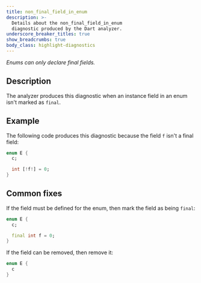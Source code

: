 ```yaml
---
title: non_final_field_in_enum
description: >-
  Details about the non_final_field_in_enum
  diagnostic produced by the Dart analyzer.
underscore_breaker_titles: true
show_breadcrumbs: true
body_class: highlight-diagnostics
---
```


_Enums can only declare final fields._

## Description

The analyzer produces this diagnostic when an instance field in an enum
isn't marked as `final`.

## Example

The following code produces this diagnostic because the field `f` isn't a
final field:

```dart
enum E {
  c;

  int [!f!] = 0;
}
```

## Common fixes

If the field must be defined for the enum, then mark the field as being
`final`:

```dart
enum E {
  c;

  final int f = 0;
}
```

If the field can be removed, then remove it:

```dart
enum E {
  c
}
```

